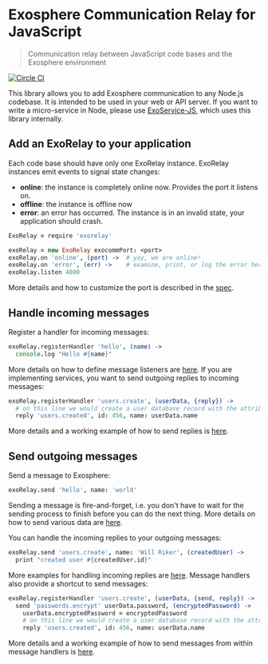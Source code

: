 # Exosphere Communication Relay for JavaScript

> Communication relay between JavaScript code bases and the Exosphere environment

[![Circle CI](https://circleci.com/gh/Originate/exorelay-js.svg?style=shield&circle-token=012a2c6405c702e0a8271de804eed0c4c179772f)](https://circleci.com/gh/Originate/exorelay-js)

This library allows you to add Exosphere communication to any Node.js codebase.
It is intended to be used in your web or API server.
If you want to write a micro-service in Node,
please use [ExoService-JS](https://github.com/Originate/exoservice-js),
which uses this library internally.


## Add an ExoRelay to your application

Each code base should have only one ExoRelay instance.
ExoRelay instances emit events to signal state changes:
* __online__: the instance is completely online now. Provides the port it listens on.
* __offline__: the instance is offline now
* __error__: an error has occurred. The instance is in an invalid state,
             your application should crash.

```coffeescript
ExoRelay = require 'exorelay'

exoRelay = new ExoRelay exocommPort: <port>
exoRelay.on 'online', (port) ->  # yay, we are online!
exoRelay.on 'error', (err) ->    # examine, print, or log the error here
exoRelay.listen 4000
```

More details and how to customize the port is described in the [spec](features/listen.feature).


## Handle incoming messages

Register a handler for incoming messages:

```coffeescript
exoRelay.registerHandler 'hello', (name) ->
  console.log "Hello #{name}"
```

More details on how to define message listeners are [here](features/receiving-messages.feature).
If you are implementing services, you want to send outgoing replies to incoming messages:

```coffeescript
exoRelay.registerHandler 'users.create', (userData, {reply}) ->
  # on this line we would create a user database record with the attributes given in userData
  reply 'users.created', id: 456, name: userData.name
```

More details and a working example of how to send replies is [here](features/outgoing-replies.feature).



## Send outgoing messages

Send a message to Exosphere:

```coffeescript
exoRelay.send 'hello', name: 'world'
```

Sending a message is fire-and-forget, i.e. you don't have to wait for the
sending process to finish before you can do the next thing.
More details on how to send various data are [here](features/sending.feature).

You can handle the incoming replies to your outgoing messages:

```coffeescript
exoRelay.send 'users.create', name: 'Will Riker', (createdUser) ->
  print "created user #{createdUser.id}"
```

More examples for handling incoming replies are [here](features/incoming-replies.feature).
Message handlers also provide a shortcut to send messages:

```coffeescript
exoRelay.registerHandler 'users.create', (userData, {send, reply}) ->
  send 'passwords.encrypt' userData.password, (encryptedPassword) ->
    userData.encryptedPassword = encryptedPassword
    # on this line we would create a user database record with the attributes given in userData
    reply 'users.created', id: 456, name: userData.name
```

More details and a working example of how to send messages from within message handlers is [here](features/sending-from-messages.feature).

